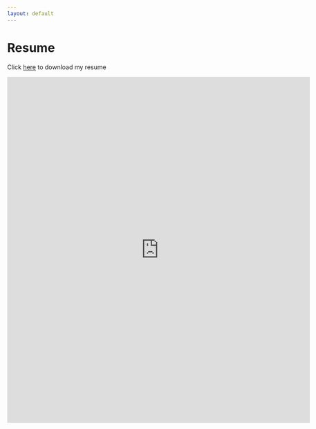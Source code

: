 ```yaml
---
layout: default
---
```


# Resume

Click [here](https://github.com/khoabuiv/khoabuiv.github.io/raw/main/Khoa_Resume.pdf) to download my resume

<embed src="https://khoabuiv.github.io/Khoa_Resume.pdf" width="700" height="800" 
 type="application/pdf">
